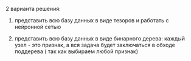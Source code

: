 2 варианта решения:

1) представить всю базу данных в виде тезоров и работать с нейронной сетью

2) представить всю базу данных в виде бинарного дерева: каждый узел - это признак, а вся задача будет заключаться в обходе поддерева ( так как выбираем любой признак)

